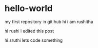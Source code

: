 hello-world
===========

my first repository in git hub
hi i am rushitha

hi rushi 
i edited this post

hi sruthi lets code something
